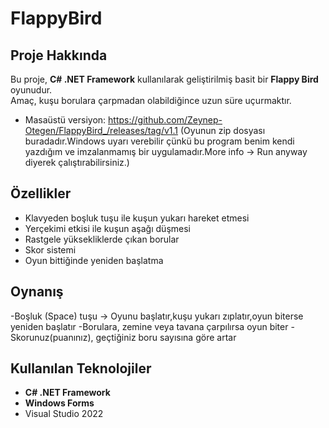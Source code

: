 # FlappyBird
## Proje Hakkında
Bu proje, **C# .NET Framework** kullanılarak geliştirilmiş basit bir **Flappy Bird** oyunudur.  
Amaç, kuşu borulara çarpmadan olabildiğince uzun süre uçurmaktır.
- Masaüstü versiyon: https://github.com/Zeynep-Otegen/FlappyBird_/releases/tag/v1.1  (Oyunun zip dosyası buradadır.Windows uyarı verebilir çünkü bu program benim kendi yazdığım ve imzalanmamış bir uygulamadır.More info → Run anyway diyerek çalıştırabilirsiniz.)
## Özellikler
- Klavyeden boşluk tuşu ile kuşun yukarı hareket etmesi
- Yerçekimi etkisi ile kuşun aşağı düşmesi
- Rastgele yüksekliklerde çıkan borular
- Skor sistemi
- Oyun bittiğinde yeniden başlatma
## Oynanış
-Boşluk (Space) tuşu → Oyunu başlatır,kuşu yukarı zıplatır,oyun biterse yeniden başlatır
-Borulara, zemine veya tavana çarpılırsa oyun biter
-Skorunuz(puanınız), geçtiğiniz boru sayısına göre artar
## Kullanılan Teknolojiler
- **C# .NET Framework**
- **Windows Forms**
- Visual Studio 2022
